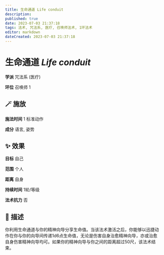 ```yaml
---
title: 生命通道 Life conduit
description: 
published: true
date: 2023-07-03 21:37:18
tags: 法术, 咒法系, 医疗, 召唤师法术, 1环法术
editor: markdown
dateCreated: 2023-07-03 21:37:18
---
```


# **生命通道** *Life conduit*

**学派** 咒法系 (医疗) 

**环位** 召唤师 1

## 🪄 施放

**施法时间** 1 标准动作

**成分** 语言, 姿势

## ✨ 效果 

**目标** 自己 

**范围** 个人

**距离** 自身  

**持续时间** 1轮/等级 

**法术抗力** 否

## 📖 描述

你利用生命通道与你的精神向导分享生命值。当该法术激活之后，你能够以迅捷动作在你与你的向导间传递1d6点生命值，无论是伤害自身治愈精神向导，亦或治愈自身伤害精神向导均可。如果你的精神向导与你之间的距离超过50尺，该法术结束。
    